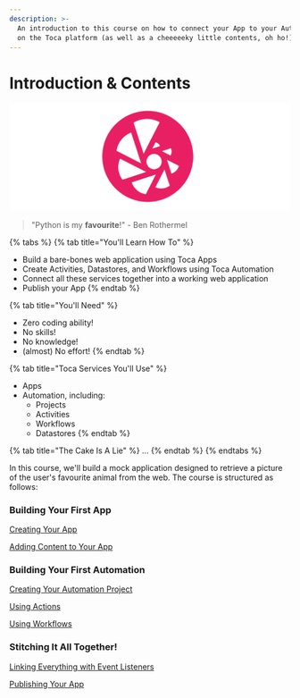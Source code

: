 ```yaml
---
description: >-
  An introduction to this course on how to connect your App to your Automation
  on the Toca platform (as well as a cheeeeeky little contents, oh ho!)
---
```


# Introduction & Contents

![](.gitbook/assets/tl_avatar_brand_ring%20%281%29.png)

> "Python is my **favourite**!" - Ben Rothermel

{% tabs %}
{% tab title="You\'ll Learn How To" %}
* Build a bare-bones web application using Toca Apps
* Create Activities, Datastores, and Workflows using Toca Automation
* Connect all these services together into a working web application
* Publish your App
{% endtab %}

{% tab title="You\'ll Need" %}
* Zero coding ability!
* No skills!
* No knowledge!
* \(almost\) No effort!
{% endtab %}

{% tab title="Toca Services You\'ll Use" %}
* Apps
* Automation, including:
  * Projects
  * Activities
  * Workflows
  * Datastores
{% endtab %}

{% tab title="The Cake Is A Lie" %}
...
{% endtab %}
{% endtabs %}

In this course, we'll build a mock application designed to retrieve a picture of the user's favourite animal from the web. The course is structured as follows:

### Building Your First App

[Creating Your App](building-your-first-app/creating-your-app.md)

[Adding Content to Your App](building-your-first-app/untitled.md)

### Building Your First Automation

[Creating Your Automation Project](building-your-first-automation/creating-your-automation-project.md)

[Using Actions](building-your-first-automation/using-actions.md)

[Using Workflows](building-your-first-automation/using-workflows.md)

### Stitching It All Together!

[Linking Everything with Event Listeners](stitching-it-all-together/linking-everything-with-event-listeners.md)

[Publishing Your App](stitching-it-all-together/all-done.md)


